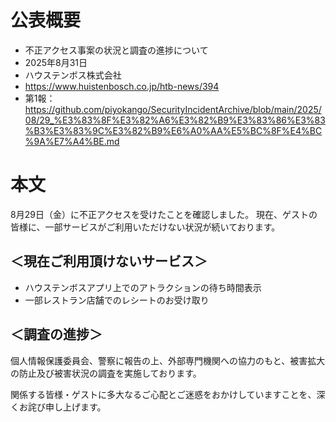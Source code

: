 # 公表概要
- 不正アクセス事案の状況と調査の進捗について
- 2025年8月31日
- ハウステンボス株式会社
- https://www.huistenbosch.co.jp/htb-news/394
- 第1報：https://github.com/piyokango/SecurityIncidentArchive/blob/main/2025/08/29_%E3%83%8F%E3%82%A6%E3%82%B9%E3%83%86%E3%83%B3%E3%83%9C%E3%82%B9%E6%A0%AA%E5%BC%8F%E4%BC%9A%E7%A4%BE.md

# 本文
8月29日（金）に不正アクセスを受けたことを確認しました。 
現在、ゲストの皆様に、一部サービスがご利用いただけない状況が続いております。

## ＜現在ご利用頂けないサービス＞
- ハウステンボスアプリ上でのアトラクションの待ち時間表示
- 一部レストラン店舗でのレシートのお受け取り

## ＜調査の進捗＞
個人情報保護委員会、警察に報告の上、外部専門機関への協力のもと、被害拡大の防止及び被害状況の調査を実施しております。

関係する皆様・ゲストに多大なるご心配とご迷惑をおかけしていますことを、深くお詫び申し上げます。
